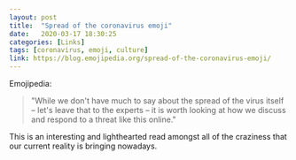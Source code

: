```yaml
---
layout: post
title:  "Spread of the coronavirus emoji"
date:   2020-03-17 18:30:25
categories: [Links]
tags: [coronavirus, emoji, culture]
link: https://blog.emojipedia.org/spread-of-the-coronavirus-emoji/
---
```


Emojipedia:

>"While we don't have much to say about the spread of the virus itself – let's leave that to the experts – it is worth looking at how we discuss and respond to a threat like this online."

This is an interesting and lighthearted read amongst all of the craziness that our current reality is bringing nowadays. 
